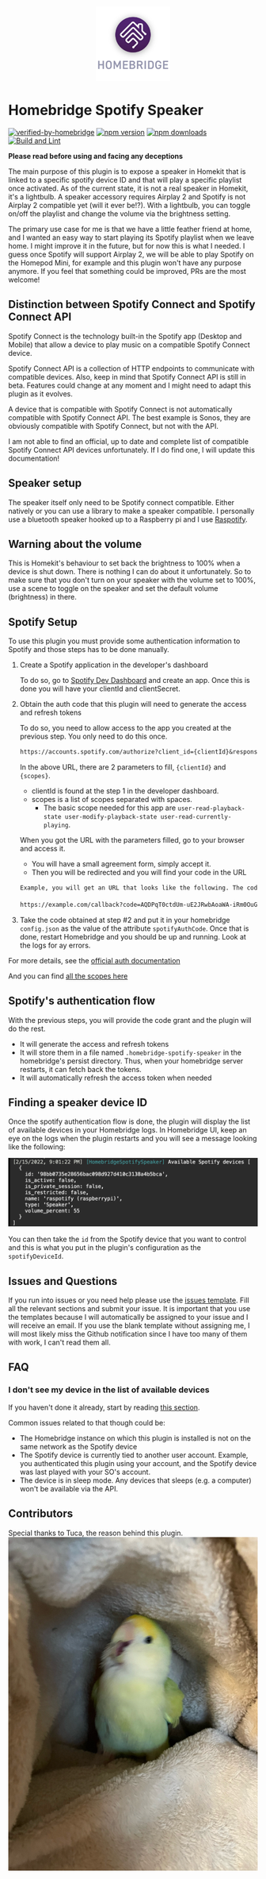 <p style="text-align: center;">
    <img alt="homebridge-logo" src="https://github.com/homebridge/branding/raw/master/logos/homebridge-wordmark-logo-vertical.png" width="150">
</p>

# Homebridge Spotify Speaker

[![verified-by-homebridge](https://badgen.net/badge/homebridge/verified/purple)](https://github.com/homebridge/homebridge/wiki/Verified-Plugins)
[![npm version](https://img.shields.io/npm/v/@poblouin/homebridge-spotify-speaker)](https://www.npmjs.com/package/@poblouin/homebridge-spotify-speaker) [![npm downloads](https://img.shields.io/npm/dt/@poblouin/homebridge-spotify-speaker)](https://www.npmjs.com/package/@poblouin/homebridge-spotify-speaker) [![Build and Lint](https://github.com/poblouin/homebridge-spotify-speaker/actions/workflows/build.yml/badge.svg)](https://github.com/poblouin/homebridge-spotify-speaker/actions/workflows/build.yml)

**Please read before using and facing any deceptions**

The main purpose of this plugin is to expose a speaker in Homekit that is linked to a specific spotify device ID and that will play a specific playlist once activated. As of the current state, it is not a real speaker in Homekit, it's a lightbulb. A speaker accessory requires Airplay 2 and Spotify is not Airplay 2 compatible yet (will it ever be!?). With a lightbulb, you can toggle on/off the playlist and change the volume via the brightness setting.

The primary use case for me is that we have a little feather friend at home, and I wanted an easy way to start playing its Spotify playlist when we leave home. I might improve it in the future, but for now this is what I needed. I guess once Spotify will support Airplay 2, we will be able to play Spotify on the Homepod Mini, for example and this plugin won't have any purpose anymore. If you feel that something could be improved, PRs are the most welcome!

## Distinction between Spotify Connect and Spotify Connect API

Spotify Connect is the technology built-in the Spotify app (Desktop and Mobile) that allow a device to play music on a compatible Spotify Connect device.

Spotify Connect API is a collection of HTTP endpoints to communicate with compatible devices. Also, keep in mind that Spotify Connect API is still in beta. Features could change at any moment and I might need to adapt this plugin as it evolves.

A device that is compatible with Spotify Connect is not automatically compatible with Spotify Connect API. The best example is Sonos, they are obviously compatible with Spotify Connect, but not with the API.

I am not able to find an official, up to date and complete list of compatible Spotify Connect API devices unfortunately. If I do find one, I will update this documentation!

## Speaker setup

The speaker itself only need to be Spotify connect compatible. Either natively or you can use a library to make a speaker compatible. I personally use a bluetooth speaker hooked up to a Raspberry pi and I use [Raspotify](https://github.com/dtcooper/raspotify).

## Warning about the volume

This is Homekit's behaviour to set back the brightness to 100% when a device is shut down. There is nothing I can do about it unfortunately. So to make sure that you don't turn on your speaker with the volume set to 100%, use a scene to toggle on the speaker and set the default volume (brightness) in there.

## Spotify Setup

To use this plugin you must provide some authentication information to Spotify and those steps has to be done manually.

1. Create a Spotify application in the developer's dashboard

    To do so, go to [Spotify Dev Dashboard](https://developer.spotify.com/dashboard) and create an app. Once this is done you will have your clientId and clientSecret.

2. Obtain the auth code that this plugin will need to generate the access and refresh tokens

    To do so, you need to allow access to the app you created at the previous step. You only need to do this once.

    ```md
    https://accounts.spotify.com/authorize?client_id={clientId}&response_type=code&redirect_uri=https://example.com/callback&scope={scopes}
    ```

    In the above URL, there are 2 parameters to fill, `{clientId}` and `{scopes}`.

    - clientId is found at the step 1 in the developer dashboard.
    - scopes is a list of scopes separated with spaces.
        - The basic scope needed for this app are `user-read-playback-state user-modify-playback-state user-read-currently-playing`.

    When you got the URL with the parameters filled, go to your browser and access it.
    - You will have a small agreement form, simply accept it.
    - Then you will be redirected and you will find your code in the URL

    ```md
    Example, you will get an URL that looks like the following. The code is everything that follows `code=`.

    https://example.com/callback?code=AQDPqT0ctdUm-uE2JRwbAoaWA-iRm0OuGY7wI17zQUlTxw7JfRma6id1mq-m8xKH6vJVNutJSqQcBrPZ__81uF-hrSJ-q_AX2yUEwERQKTnaPLDFCIE-c_qBjg81JSd5FqmEpJ5j9ddgKvkWUJ6WK5Kj-npTypCrUoQWRn9Vkn33DlYOfU7BxgPAPQBXQtqIfub3S576-gdUOGUAGPd6Ud5esSNMeI2lFKb-sj4eMiQJJJb35VI__EkRuFFJNCZkFagr3rBI-GGzfQA
    ```

3. Take the code obtained at step #2 and put it in your homebridge `config.json` as the value of the attribute `spotifyAuthCode`. Once that is done, restart Homebridge and you should be up and running. Look at the logs for ay errors.

For more details, see the [official auth documentation](https://developer.spotify.com/documentation/general/guides/authorization-guide/#authorization-code-flow)

And you can find [all the scopes here](https://developer.spotify.com/documentation/general/guides/authorization/scopes/)

## Spotify's authentication flow

With the previous steps, you will provide the code grant and the plugin will do the rest.

- It will generate the access and refresh tokens
- It will store them in a file named `.homebridge-spotify-speaker` in the homebridge's persist directory. Thus, when your homebridge server restarts, it can fetch back the tokens.
- It will automatically refresh the access token when needed

## Finding a speaker device ID

Once the spotify authentication flow is done, the plugin will display the list of available devices in your Homebridge logs. In Homebridge UI, keep an eye on the logs when the plugin restarts and you will see a message looking like the following:

![Example Device Log](assets/example-device.png)

You can then take the `id` from the Spotify device that you want to control and this is what you put in the plugin's configuration as the `spotifyDeviceId`.

## Issues and Questions

If you run into issues or you need help please use the [issues template](https://github.com/poblouin/homebridge-spotify-speaker/issues/new/choose). Fill all the relevant sections and submit your issue. It is important that you use the templates because I will automatically be assigned to your issue and I will receive an email. If you use the blank template without assigning me, I will most likely miss the Github notification since I have too many of them with work, I can't read them all.

## FAQ

### I don't see my device in the list of available devices

If you haven't done it already, start by reading [this section](#distinction-between-spotify-connect-and-spotify-connect-api).

Common issues related to that though could be:

- The Homebridge instance on which this plugin is installed is not on the same network as the Spotify device
- The Spotify device is currently tied to another user account. Example, you authenticated this plugin using your account, and the Spotify device was last played with your SO's account.
- The device is in sleep mode. Any devices that sleeps (e.g. a computer) won't be available via the API.

## Contributors

Special thanks to Tuca, the reason behind this plugin.
![One Scary Reptile](assets/scary-reptile.png)
